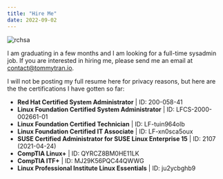 ```yaml
---
title: "Hire Me"
date: 2022-09-02
---
```


![rchsa](/images/rhcsa.png)

I am graduating in a few months and I am looking for a full-time sysadmin job. If you are interested in hiring me, please send me an email at contact@tommytran.io.

I will not be posting my full resume here for privacy reasons, but here are the the certifications I have gotten so far:

- **Red Hat Certified System Administrator** | ID: 200-058-41
- **Linux Foundation Certified System Administrator** | ID: LFCS-2000-002661-01
- **Linux Foundation Certified Technician** | ID: LF-tuin964olb
- **Linux Foundation Certified IT Associate** | ID: LF-xn0sca5oux
- **SUSE Certified Administrator for SUSE Linux Enterprise 15** | ID: 2107 (2021-04-24)
- **CompTIA Linux+** | ID: QYRCZ8BM0HE11LK
- **CompTIA ITF+** | ID: MJ29K56PQC44QWWG
- **Linux Professional Institute Linux Essentials** | ID: ju2ycbghb9
